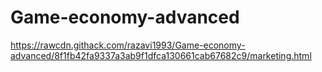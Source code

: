 # Game-economy-advanced
https://rawcdn.githack.com/razavi1993/Game-economy-advanced/8f1fb42fa9337a3ab9f1dfca130661cab67682c9/marketing.html
